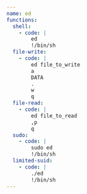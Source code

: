 ```yaml
---
name: ed
functions:
  shell:
    - code: |
        ed
        !/bin/sh
  file-write:
    - code: |
        ed file_to_write
        a
        DATA
        .
        w
        q
  file-read:
    - code: |
        ed file_to_read
        ,p
        q
  sudo:
    - code: |
        sudo ed
        !/bin/sh
  limited-suid:
    - code: |
        ./ed
        !/bin/sh
---
```

